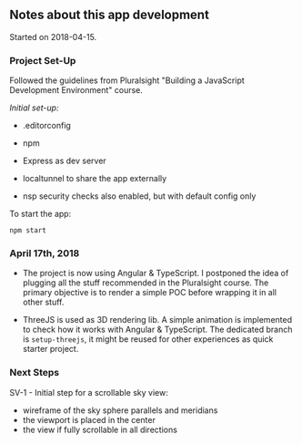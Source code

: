 ## Notes about this app development

Started on 2018-04-15.

### Project Set-Up

Followed the guidelines from Pluralsight "Building a JavaScript Development Environment" course.

_Initial set-up:_

  * .editorconfig

  * npm

  * Express as dev server

  * localtunnel to share the app externally

  * nsp security checks also enabled, but with default config only

To start the app:

    npm start

### April 17th, 2018

* The project is now using Angular & TypeScript. I postponed the idea of plugging all the stuff recommended in the Pluralsight course. The primary objective is to render a simple POC before wrapping it in all other stuff.

* ThreeJS is used as 3D rendering lib. A simple animation is implemented to check how it works with Angular & TypeScript. The dedicated branch is `setup-threejs`, it might be reused for other experiences as quick starter project.


### Next Steps

SV-1 - Initial step for a scrollable sky view:
  * wireframe of the sky sphere parallels and meridians
  * the viewport is placed in the center
  * the view if fully scrollable in all directions





